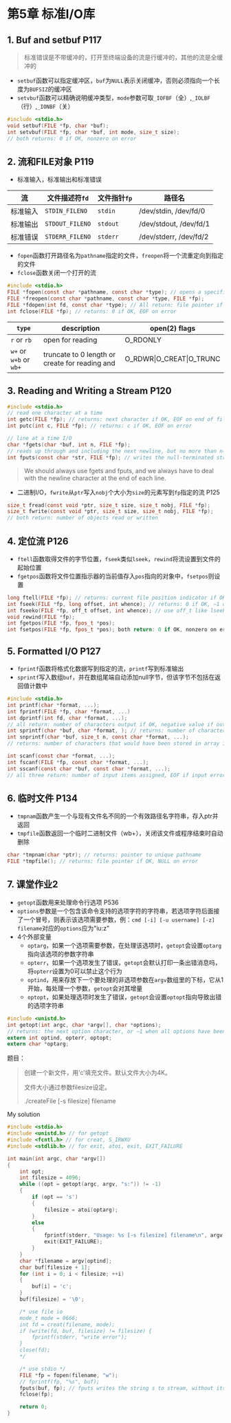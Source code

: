 # 第5章 标准I/O库

## 1. Buf and setbuf P117

> 标准错误是不带缓冲的，打开至终端设备的流是行缓冲的，其他的流是全缓冲的

* `setbuf`函数可以指定缓冲区，`buf`为`NULL`表示关闭缓冲，否则必须指向一个长度为`BUFSIZ`的缓冲区
* `setvbuf`函数可以精确说明缓冲类型，`mode`参数可取`_IOFBF`（全）,`_IOLBF`（行）,`_IONBF`（关）

```c
#include <stdio.h>
void setbuf(FILE *fp, char *buf);
int setvbuf(FILE *fp, char *buf, int mode, size_t size);
// both returns: 0 if OK, nonzero on error
```


## 2. 流和FILE对象 P119 

* 标准输入，标准输出和标准错误

| 流    | 文件描述符`fd`       | 文件指针`fp` | 路径名                    |
| ---- | --------------- | -------- | ---------------------- |
| 标准输入 | `STDIN_FILENO`  | `stdin`  | /dev/stdin, /dev/fd/0  |
| 标准输出 | `STDOUT_FILENO` | `stdout` | /dev/stdout, /dev/fd/1 |
| 标准错误 | `STDERR_FILENO` | `stderr` | /dev/stderr, /dev/fd/2 |

* `fopen`函数打开路径名为`pathname`指定的文件，`freopen`将一个流重定向到指定的文件
* `fclose`函数关闭一个打开的流

```c
#include <stdio.h>
FILE *fopen(const char *pathname, const char *type); // opens a specified file
FILE *freopen(const char *pathname, const char *type, FILE *fp); 
FILE *fdopen(int fd, const char *type); // All return: file pointer if OK, NULL on error
int fclose(FILE *fp); // returns: 0 if OK, EOF on error
```

| `type`                 | description                              | open(2) flags            |
| ---------------------- | ---------------------------------------- | ------------------------ |
| `r` or `rb`            | open for reading                         | O_RDONLY                 |
| `w+` or `w+b` or `wb+` | truncate to 0 length or create for reading and | O_RDWR\|O_CREAT\|O_TRUNC |


## 3. Reading and Writing a Stream  P120

```c
#include <stdio.h>
// read one character at a time
int getc(FILE *fp); // returns: next character if OK, EOF on end of file or error
int putc(int c, FILE *fp); // returns: c if OK, EOF on error

// line at a time I/O
char *fgets(char *buf, int n, FILE *fp); 
// reads up through and including the next newline, but no more than n−1 characters, into the buf, returns: buf if OK, NULL on end of file or error
int fputs(const char *str, FILE *fp); // writes the null-terminated string to the specified stream, without the null byte
```

>We should always use fgets and fputs, and we always have to deal with the newline character at the end of each line.

* 二进制I/O，`fwrite`从`ptr`写入`nobj`个大小为`size`的元素写到`fp`指定的流  P125

```c
size_t fread(const void *ptr, size_t size, size_t nobj, FILE *fp);
size_t fwrite(const void *ptr, size_t size, size_t nobj, FILE *fp);
// both return: number of objects read or written
```


## 4. 定位流 P126

* `ftell`函数取得文件的字节位置，`fseek`类似`lseek`，`rewind`将流设置到文件的起始位置
* `fgetpos`函数将文件位置指示器的当前值存入`pos`指向的对象中，`fsetpos`则设置

```c
long ftell(FILE *fp); // returns: current file position indicator if OK, −1L on error
int fseek(FILE *fp, long offset, int whence); // returns: 0 if OK, −1 on error
int fseeko(FILE *fp, off_t offset, int whence); // use off_t like lseek
void rewind(FILE *fp);
int fgetpos(FILE *fp, fpos_t *pos);
int fsetpos(FILE *fp, fpos_t *pos); both return: 0 if OK, nonzero on error
```


## 5. Formatted I/O  P127
* `fprintf`函数将格式化数据写到指定的流，`printf`写到标准输出
* `sprintf`写入数组`buf`，并在数组尾端自动添加null字节，但该字节不包括在返回值计数中

```c
#include <stdio.h>
int printf(char *format, ...);
int fprintf(FILE *fp, char *format, ...)
int dprintf(int fd, char *format, ...);
// all return: number of characters output if OK, negative value if output error 
int sprintf(char *buf, char *format, ); // returns: number of characters stored in array if OK, negative value if encoding error
int snprintf(char *buf, size_t n, const char *format, ...);
// returns: number of characters that would have been stored in array if buffer was large enough, negative value if encoding error

int scanf(const char *format, ...);
int fscanf(FILE *fp, const char *format, ...);
int sscanf(const char *buf, const char *format, ...);
// all three return: number of input items assigned, EOF if input error or end of file before any conversion
```

## 6. 临时文件 P134
* `tmpnam`函数产生一个与现有文件名不同的一个有效路径名字符串，存入ptr并返回
* `tmpfile`函数返回一个临时二进制文件（wb+），关闭该文件或程序结束时自动删除

```c
char *tmpnam(char *ptr); // returns: pointer to unique pathname
FILE *tmpfile(); // returns: file pointer if OK, NULL on error
```

## 7. 课堂作业2
* `getopt`函数用来处理命令行选项 P536
* `options`参数是一个包含该命令支持的选项字符的字符串，若选项字符后面接了一个冒号，则表示该选项需要参数，例：`cmd [-i] [-u username] [-z] filename`对应的`options`应为"iu:z"
* 4个外部变量
    * `optarg`，如果一个选项需要参数，在处理该选项时，`getopt`会设置`optarg`指向该选项的参数字符串
    * `opterr`，如果一个选项发生了错误，`getopt`会默认打印一条出错消息吗，将`opterr`设置为0可以禁止这个行为
    * `optind`，用来存放下一个要处理的非选项参数在`argv`数组里的下标，它从1开始，每处理一个参数，`getopt`会对其增量
    * `optopt`，如果处理选项时发生了错误，`getopt`会设置`optopt`指向导致出错的选项字符串

```c
#include <unistd.h>
int getopt(int argc, char *argv[], char *options); 
// returns: the next option character, or −1 when all options have been processed
extern int optind, opterr, optopt;
extern char *optarg;
```

题目：
> 创建一个新文件，用‘c’填充文件。默认文件大小为4K。
>  
> 文件大小通过参数filesize设定。
>  
> ./createFile [-s filesize] filename

My solution
```c
#include <stdio.h>
#include <unistd.h> // for getopt
#include <fcntl.h> // for creat, S_IRWXU
#include <stdlib.h> // for exit, atoi, exit, EXIT_FAILURE

int main(int argc, char *argv[])
{
    int opt;
    int filesize = 4096;
    while ((opt = getopt(argc, argv, "s:")) != -1)
    {
        if (opt == 's')
        {
            filesize = atoi(optarg);
        }
        else
        {
            fprintf(stderr, "Usage: %s [-s filesize] filename\n", argv[0]);
            exit(EXIT_FAILURE);
        }
    }
    char *filename = argv[optind];
    char buf[filesize + 1];
    for (int i = 0; i < filesize; ++i)
    {
        buf[i] = 'c';
    }
    buf[filesize] = '\0';

    /* use file io
    mode_t mode = 0666;
    int fd = creat(filename, mode);
    if (write(fd, buf, filesize) != filesize) {
        fprintf(stderr, "write error");
    }
    close(fd);
    */

    /* use stdio */
    FILE *fp = fopen(filename, "w");
    // fprintf(fp, "%s", buf);
    fputs(buf, fp); // fputs writes the string s to stream, without its terminating null byte
    fclose(fp);

    return 0;
}
```
